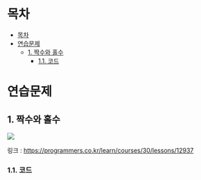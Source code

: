 # 목차
- [목차](#목차)
- [연습문제](#연습문제)
  - [1. 짝수와 홀수](#1-짝수와-홀수)
    - [1.1. 코드](#11-코드)

# 연습문제

## 1. 짝수와 홀수
![](https://images.velog.io/images/withcolinsong/post/fec09746-167b-4f75-b8e7-5bfb9baf2bc5/image.png)

링크 : https://programmers.co.kr/learn/courses/30/lessons/12937

### 1.1. 코드
```java

```
